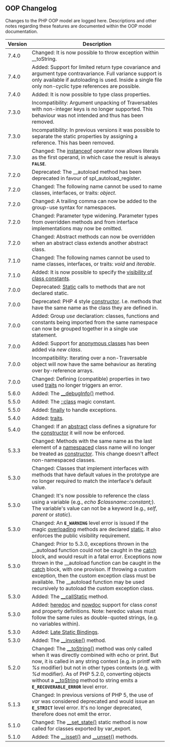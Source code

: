 OOP Changelog
-------------

Changes to the PHP OOP model are logged here. Descriptions and other
notes regarding these features are documented within the OOP model
documentation.

| Version | Description                                                                                                                                                                                                                                                                                                                                                                                                                                                                                                                                                                                                                                                                              |
|---------|------------------------------------------------------------------------------------------------------------------------------------------------------------------------------------------------------------------------------------------------------------------------------------------------------------------------------------------------------------------------------------------------------------------------------------------------------------------------------------------------------------------------------------------------------------------------------------------------------------------------------------------------------------------------------------------|
| 7.4.0   | Changed: It is now possible to throw exception within <span class="function">\_\_toString</span>.                                                                                                                                                                                                                                                                                                                                                                                                                                                                                                                                                                                        |
| 7.4.0   | Added: Support for limited return type covariance and argument type contravariance. Full variance support is only available if autoloading is used. Inside a single file only non-cyclic type references are possible.                                                                                                                                                                                                                                                                                                                                                                                                                                                                   |
| 7.4.0   | Added: It is now possible to type class properties.                                                                                                                                                                                                                                                                                                                                                                                                                                                                                                                                                                                                                                      |
| 7.3.0   | Incompatibility: Argument unpacking of <span class="classname">Traversable</span>s with non-<span class="type">integer</span> keys is no longer supported. This behaviour was not intended and thus has been removed.                                                                                                                                                                                                                                                                                                                                                                                                                                                                    |
| 7.3.0   | Incompatibility: In previous versions it was possible to separate the static properties by assigning a reference. This has been removed.                                                                                                                                                                                                                                                                                                                                                                                                                                                                                                                                                 |
| 7.3.0   | Changed: The <a href="/language/operators/type.html" class="link">instanceof</a> operator now allows literals as the first operand, in which case the result is always **`FALSE`**.                                                                                                                                                                                                                                                                                                                                                                                                                                                                                                      |
| 7.2.0   | Deprecated: The <span class="function">\_\_autoload</span> method has been deprecated in favour of <span class="function">spl\_autoload\_register</span>.                                                                                                                                                                                                                                                                                                                                                                                                                                                                                                                                |
| 7.2.0   | Changed: The following name cannot be used to name classes, interfaces, or traits: *object*.                                                                                                                                                                                                                                                                                                                                                                                                                                                                                                                                                                                             |
| 7.2.0   | Changed: A trailing comma can now be added to the group-use syntax for namespaces.                                                                                                                                                                                                                                                                                                                                                                                                                                                                                                                                                                                                       |
| 7.2.0   | Changed: Parameter type widening. Parameter types from overridden methods and from interface implementations may now be omitted.                                                                                                                                                                                                                                                                                                                                                                                                                                                                                                                                                         |
| 7.2.0   | Changed: Abstract methods can now be overridden when an abstract class extends another abstract class.                                                                                                                                                                                                                                                                                                                                                                                                                                                                                                                                                                                   |
| 7.1.0   | Changed: The following names cannot be used to name classes, interfaces, or traits: *void* and *iterable*.                                                                                                                                                                                                                                                                                                                                                                                                                                                                                                                                                                               |
| 7.1.0   | Added: It is now possible to specify the <a href="/language/oop5/visibility.html#language.oop5.visiblity-constants" class="link">visibility of class constants</a>.                                                                                                                                                                                                                                                                                                                                                                                                                                                                                                                      |
| 7.0.0   | Deprecated: <a href="/language/oop5/static.html" class="link">Static</a> calls to methods that are not declared static.                                                                                                                                                                                                                                                                                                                                                                                                                                                                                                                                                                  |
| 7.0.0   | Deprecated: PHP 4 style <a href="/language/oop5/decon.html" class="link">constructor</a>. I.e. methods that have the same name as the class they are defined in.                                                                                                                                                                                                                                                                                                                                                                                                                                                                                                                         |
| 7.0.0   | Added: Group *use* declaration: classes, functions and constants being imported from the same namespace can now be grouped together in a single use statement.                                                                                                                                                                                                                                                                                                                                                                                                                                                                                                                           |
| 7.0.0   | Added: Support for <a href="/language/oop5/anonymous.html" class="link">anonymous classes</a> has been added via *new class*.                                                                                                                                                                                                                                                                                                                                                                                                                                                                                                                                                            |
| 7.0.0   | Incompatibility: Iterating over a non-<span class="classname">Traversable</span> <span class="type">object</span> will now have the same behaviour as iterating over by-reference <span class="type">array</span>s.                                                                                                                                                                                                                                                                                                                                                                                                                                                                      |
| 7.0.0   | Changed: Defining (compatible) properties in two used <a href="/language/oop5/traits.html" class="link">traits</a> no longer triggers an error.                                                                                                                                                                                                                                                                                                                                                                                                                                                                                                                                          |
| 5.6.0   | Added: The <a href="/language/oop5/magic.html#object.debuginfo" class="link">__debugInfo()</a> method.                                                                                                                                                                                                                                                                                                                                                                                                                                                                                                                                                                                   |
| 5.5.0   | Added: The <a href="/language/oop5/basic.html#language.oop5.basic.class.class" class="link">::class</a> magic constant.                                                                                                                                                                                                                                                                                                                                                                                                                                                                                                                                                                  |
| 5.5.0   | Added: <a href="/language/exceptions.html" class="link">finally</a> to handle exceptions.                                                                                                                                                                                                                                                                                                                                                                                                                                                                                                                                                                                                |
| 5.4.0   | Added: <a href="/language/oop5/traits.html" class="link">traits</a>.                                                                                                                                                                                                                                                                                                                                                                                                                                                                                                                                                                                                                     |
| 5.4.0   | Changed: If an <a href="/language/oop5/abstract.html" class="link">abstract</a> class defines a signature for the <a href="/language/oop5/decon.html" class="link">constructor</a> it will now be enforced.                                                                                                                                                                                                                                                                                                                                                                                                                                                                              |
| 5.3.3   | Changed: Methods with the same name as the last element of a <a href="/language/namespaces.html" class="link">namespaced</a> class name will no longer be treated as <a href="/language/oop5/decon.html" class="link">constructor</a>. This change doesn't affect non-namespaced classes.                                                                                                                                                                                                                                                                                                                                                                                                |
| 5.3.0   | Changed: Classes that implement interfaces with methods that have default values in the prototype are no longer required to match the interface's default value.                                                                                                                                                                                                                                                                                                                                                                                                                                                                                                                         |
| 5.3.0   | Changed: It's now possible to reference the class using a variable (e.g., *echo $classname::constant;*). The variable's value can not be a keyword (e.g., *self*, *parent* or *static*).                                                                                                                                                                                                                                                                                                                                                                                                                                                                                                 |
| 5.3.0   | Changed: An **`E_WARNING`** level error is issued if the magic <a href="/language/oop5/overloading.html" class="link">overloading</a> methods are declared <a href="/language/oop5/static.html" class="link">static</a>. It also enforces the public visibility requirement.                                                                                                                                                                                                                                                                                                                                                                                                             |
| 5.3.0   | Changed: Prior to 5.3.0, exceptions thrown in the <span class="function">\_\_autoload</span> function could not be caught in the <a href="/language/exceptions.html" class="link">catch</a> block, and would result in a fatal error. Exceptions now thrown in the \_\_autoload function can be caught in the <a href="/language/exceptions.html" class="link">catch</a> block, with one provison. If throwing a custom exception, then the custom exception class must be available. The \_\_autoload function may be used recursively to autoload the custom exception class.                                                                                                          |
| 5.3.0   | Added: The <a href="/language/oop5/overloading.html" class="link">__callStatic</a> method.                                                                                                                                                                                                                                                                                                                                                                                                                                                                                                                                                                                               |
| 5.3.0   | Added: <a href="/language/types/string.html#language.types.string.syntax.heredoc" class="link">heredoc</a> and <a href="/language/types/string.html#language.types.string.syntax.heredoc" class="link">nowdoc</a> support for class *const* and property definitions. Note: heredoc values must follow the same rules as double-quoted strings, (e.g. no variables within).                                                                                                                                                                                                                                                                                                              |
| 5.3.0   | Added: <a href="/language/oop5/late-static-bindings.html" class="link">Late Static Bindings</a>.                                                                                                                                                                                                                                                                                                                                                                                                                                                                                                                                                                                         |
| 5.3.0   | Added: The <a href="/language/oop5/magic.html#object.invoke" class="link">__invoke()</a> method.                                                                                                                                                                                                                                                                                                                                                                                                                                                                                                                                                                                         |
| 5.2.0   | Changed: The <a href="/language/oop5/magic.html#object.tostring" class="link">__toString()</a> method was only called when it was directly combined with <span class="function">echo</span> or <span class="function">print</span>. But now, it is called in any <span class="type">string</span> context (e.g. in <span class="function">printf</span> with *%s* modifier) but not in other types contexts (e.g. with *%d* modifier). As of PHP 5.2.0, converting <span class="type">object</span>s without a <a href="/language/oop5/magic.html#object.tostring" class="link">__toString</a> method to <span class="type">string</span> emits a **`E_RECOVERABLE_ERROR`** level error. |
| 5.1.3   | Changed: In previous versions of PHP 5, the use of *var* was considered deprecated and would issue an **`E_STRICT`** level error. It's no longer deprecated, therefore does not emit the error.                                                                                                                                                                                                                                                                                                                                                                                                                                                                                          |
| 5.1.0   | Changed: The <a href="/language/oop5/magic.html#object.set-state" class="link">__set_state()</a> static method is now called for classes exported by <span class="function">var\_export</span>.                                                                                                                                                                                                                                                                                                                                                                                                                                                                                          |
| 5.1.0   | Added: The <a href="/language/oop5/overloading.html#object.isset" class="link">__isset()</a> and <a href="/language/oop5/overloading.html#object.unset" class="link">__unset()</a> methods.                                                                                                                                                                                                                                                                                                                                                                                                                                                                                              |
